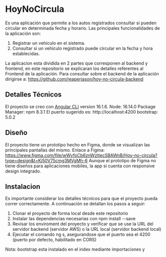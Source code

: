 # HoyNoCircula

Es una aplicación que permite a los autos registrados consultar si pueden circular en determinada fecha y horario.
Las principales funcionalidades de la aplicación son:
  1) Registrar un vehiculo en el sistema.
  2) Consultar si un vehículo registrado puede circular en la fecha y hora establecidas.

La aplicacion esta dividida en 2 partes que corresponen al backend y frontend, en este repositorio se explicaran los detalles referentes al Frontend de la aplicación.
Para consultar sobre el backend de la aplicación dirigirse a: https://github.com/reaperjason/hoy-no-circula-backend

## Detalles Técnicos

El proyecto se creo con [Angular CLI](https://github.com/angular/angular-cli) version 16.1.6.
Node: 16.14.0
Package Manager: npm 8.3.1
El puerto sugerido es: http://localhost:4200
bootstrap: 5.0.2

## Diseño

El proyecto tiene un prototipo hecho en Figma, donde se visualizan las principales pantallas del mismo.
Enlace a Figma: https://www.figma.com/file/wWvfoCb6znWzItecSBAWnB/Hoy-no-circula?type=design&t=Kj50V75cmg3MVgMh-6
Aunque el prototipo de Figma no tiene diseños para aplicaciones mobiles, la app si cuenta con responsive design integrado.

## Instalacion

Es importante considerar los detalles técnicos para que el proyecto pueda correr correctamente.
A continuación se detallan los pasos a seguir:
  1) Clonar el proyecto de forma local desde este repositorio
  2) Instalar las dependencias necesarias con npm install --save
  3) Revisar los enviroment del proyecto y verificar que se use la URL del servidor backend (servidor AWS) o la URL local (servidor backend local)
  4) Ejecutar el comando ng s, asegurandose que el puerto sea el 4200 (puerto por defecto, habilitado en CORS)

Nota: bootstrap esta instalado en el index mediante importaciones <link> y <script>, por lo que no debería ser necesario instalarlo con npm, a menos que dichas importaciones
no funcionen correctamente en ese caso instalar bootstrap con npm install bootstrap@5.0.2 --save
## Despliegue

Para realizar un despligue del proyecto usar el comando `ng build`, esto permitira usar el enviroment de produccion y generará los archivos necesarios para el servidor web
en el directorio /dist


## Estructura y otros detalles

El proyecto esta estructurado en app, assets y enviroments como principales carpetas.
Dentro de app estan los componentes, modulos, modelos y servicios.
Dentro de componentes se encuentran las páginas principales del proyecto que previamente se definieron en Figma.
Dentro de los modulos se encuentra el SharedModule, que contiene componentes genericos que se pueden reutilizar en varios lugares del proyecto.

